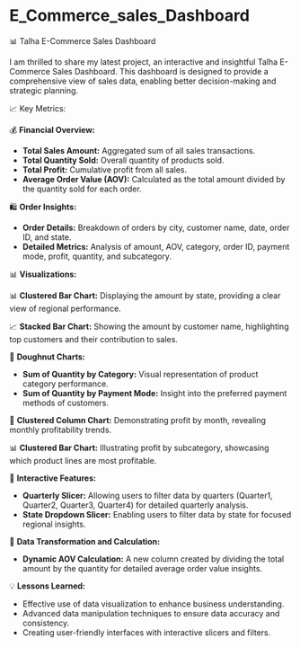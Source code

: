 # E_Commerce_sales_Dashboard
📊 Talha E-Commerce Sales Dashboard

I am thrilled to share my latest project, an interactive and insightful Talha E-Commerce Sales Dashboard. This dashboard is designed to provide a comprehensive view of sales data, enabling better decision-making and strategic planning.

📈 Key Metrics:

💰 **Financial Overview:**
- **Total Sales Amount:** Aggregated sum of all sales transactions.
- **Total Quantity Sold:** Overall quantity of products sold.
- **Total Profit:** Cumulative profit from all sales.
- **Average Order Value (AOV):** Calculated as the total amount divided by the quantity sold for each order.

🛍️ **Order Insights:**
- **Order Details:** Breakdown of orders by city, customer name, date, order ID, and state.
- **Detailed Metrics:** Analysis of amount, AOV, category, order ID, payment mode, profit, quantity, and subcategory.

📊 **Visualizations:**

📊 **Clustered Bar Chart:** Displaying the amount by state, providing a clear view of regional performance.

📈 **Stacked Bar Chart:** Showing the amount by customer name, highlighting top customers and their contribution to sales.

🍩 **Doughnut Charts:**
- **Sum of Quantity by Category:** Visual representation of product category performance.
- **Sum of Quantity by Payment Mode:** Insight into the preferred payment methods of customers.

📆 **Clustered Column Chart:** Demonstrating profit by month, revealing monthly profitability trends.

📊 **Clustered Bar Chart:** Illustrating profit by subcategory, showcasing which product lines are most profitable.

🔄 **Interactive Features:**
- **Quarterly Slicer:** Allowing users to filter data by quarters (Quarter1, Quarter2, Quarter3, Quarter4) for detailed quarterly analysis.
- **State Dropdown Slicer:** Enabling users to filter data by state for focused regional insights.

💼 **Data Transformation and Calculation:**
- **Dynamic AOV Calculation:** A new column created by dividing the total amount by the quantity for detailed average order value insights.

💡 **Lessons Learned:**
- Effective use of data visualization to enhance business understanding.
- Advanced data manipulation techniques to ensure data accuracy and consistency.
- Creating user-friendly interfaces with interactive slicers and filters.
